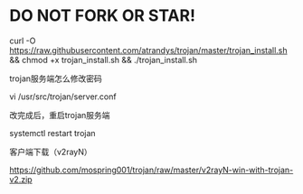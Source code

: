 # DO NOT FORK OR STAR!

curl -O https://raw.githubusercontent.com/atrandys/trojan/master/trojan_install.sh && chmod +x trojan_install.sh && ./trojan_install.sh

trojan服务端怎么修改密码

vi /usr/src/trojan/server.conf


改完成后，重启trojan服务端


systemctl restart trojan


客户端下载（v2rayN）

https://github.com/mospring001/trojan/raw/master/v2rayN-win-with-trojan-v2.zip
